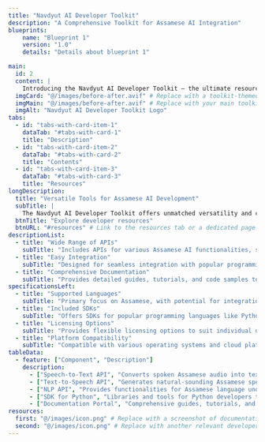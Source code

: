 ```yaml
---
title: "Navdyut AI Developer Toolkit"
description: "A Comprehensive Toolkit for Assamese AI Integration"
blueprints: 
    name: "Blueprint 1"
    version: "1.0"
    details: "Details about blueprint 1"

main:
  id: 2
  content: |
    Introducing the Navdyut AI Developer Toolkit – the ultimate resource for integrating Assamese language AI into your applications. This comprehensive toolkit includes a wide variety of APIs, SDKs, and documentation meticulously curated to empower developers to build innovative solutions with ease and precision.
  imgCard: "@/images/before-after.avif" # Replace with a toolkit-themed logo or image
  imgMain: "@/images/before-after.avif" # Replace with your main toolkit logo
  imgAlt: "Navdyut AI Developer Toolkit Logo"
tabs:
  - id: "tabs-with-card-item-1"
    dataTab: "#tabs-with-card-1"
    title: "Description"
  - id: "tabs-with-card-item-2"
    dataTab: "#tabs-with-card-2"
    title: "Contents"
  - id: "tabs-with-card-item-3"
    dataTab: "#tabs-with-card-3"
    title: "Resources"
longDescription:
  title: "Versatile Tools for Assamese AI Development"
  subTitle: |
    The Navdyut AI Developer Toolkit offers unmatched versatility and convenience, making it the perfect choice for developers of all levels looking to incorporate Assamese language capabilities into their projects. With a comprehensive selection of tools and resources, you'll always have what you need to build innovative AI-powered applications.
  btnTitle: "Explore developer resources"
  btnURL: "#resources" # Link to the resources tab or a dedicated page
descriptionList:
  - title: "Wide Range of APIs"
    subTitle: "Includes APIs for various Assamese AI functionalities, such as speech-to-text, text-to-speech, and natural language understanding."
  - title: "Easy Integration"
    subTitle: "Designed for seamless integration with popular programming languages and platforms, ensuring a hassle-free development experience."
  - title: "Comprehensive Documentation"
    subTitle: "Provides detailed guides, tutorials, and code samples to help developers get started quickly and effectively."
specificationsLeft:
  - title: "Supported Languages"
    subTitle: "Primary focus on Assamese, with potential for integration with other regional and global languages."
  - title: "Included SDKs"
    subTitle: "Offers SDKs for popular programming languages like Python, Java, and JavaScript (list actual supported SDKs)."
  - title: "Licensing Options"
    subTitle: "Provides flexible licensing options to suit individual developers, startups, and enterprise clients."
  - title: "Platform Compatibility"
    subTitle: "Compatible with various operating systems and cloud platforms (list actual compatible platforms)."
tableData:
  - feature: ["Component", "Description"]
    description:
      - ["Speech-to-Text API", "Converts spoken Assamese audio into text."]
      - ["Text-to-Speech API", "Generates natural-sounding Assamese speech from text."]
      - ["NLP API", "Provides functionalities for Assamese language understanding and analysis."]
      - ["SDK for Python", "Libraries and tools for Python developers to use Navdyut AI."]
      - ["Documentation Portal", "Comprehensive guides, tutorials, and API references."]
resources:
  first: "@/images/icon.png" # Replace with a screenshot of documentation or API interface
  second: "@/images/icon.png" # Replace with another relevant developer resource image
---
```

